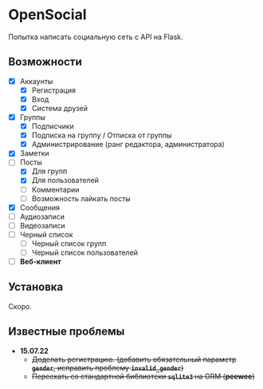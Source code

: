 # OpenSocial
Попытка написать социальную сеть с API на Flask.

## Возможности
- [X] Аккаунты
    - [X] Регистрация
    - [X] Вход
    - [X] Система друзей
- [X] Группы
    - [X] Подписчики
    - [X] Подписка на группу / Отписка от группы
    - [X] Администрирование (ранг редактора, администратора)
- [X] Заметки
- [ ] Посты
    - [X] Для групп
    - [X] Для пользователей
    - [ ] Комментарии
    - [ ] Возможность лайкать посты
- [X] Сообщения
- [ ] Аудиозаписи
- [ ] Видеозаписи
- [ ] Черный список
    - [ ] Черный список групп
    - [ ] Черный список пользователей
- [ ] **Веб-клиент**

## Установка
Скоро.

## Известные проблемы
- **15.07.22**
    - ~~Доделать регистрацию. (добавить обязательный параметр **`gender`**, исправить проблему **`invalid_gender`**)~~
    - ~~Переехать со стандартной библиотеки **`sqlite3`** на ORM (**peewee**)~~
